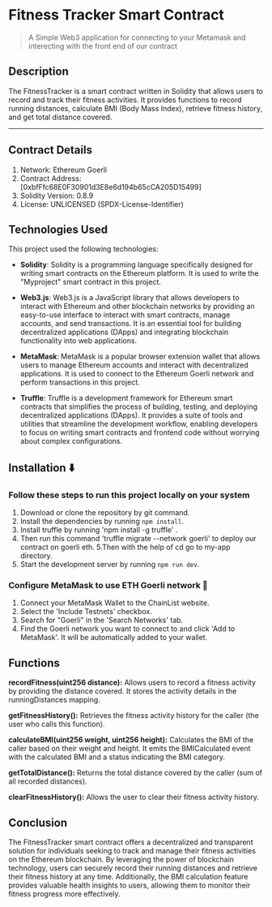 # Fitness Tracker Smart Contract

>  A Simple Web3 application for connecting to your Metamask and interecting with the front end of our contract 

## Description 

The FitnessTracker is a smart contract written in Solidity that allows users to record and track their fitness activities. It provides functions to record running distances, calculate BMI (Body Mass Index), retrieve fitness history, and get total distance covered.

---
## Contract Details

1) Network: Ethereum Goerli
2) Contract Address: [0xbfFfc68E0F30901d3E8e6d194b65cCA205D15499]
3) Solidity Version: 0.8.9
4) License: UNLICENSED (SPDX-License-Identifier)

## Technologies Used 

This project used the following technologies:

- **Solidity**: Solidity is a programming language specifically designed for writing smart contracts on the Ethereum platform. It is used to write the "Myproject" smart contract in this project. 

- **Web3.js**: Web3.js is a JavaScript library that allows developers to interact with Ethereum and other blockchain networks by providing an easy-to-use interface to interact with smart contracts, manage accounts, and send transactions. It is an essential tool for building decentralized applications (DApps) and integrating blockchain functionality into web applications.

- **MetaMask**: MetaMask is a popular browser extension wallet that allows users to manage Ethereum accounts and interact with decentralized applications. It is used to connect to the Ethereum Goerli network and perform transactions in this project. 

- **Truffle**: Truffle is a development framework for Ethereum smart contracts that simplifies the process of building, testing, and deploying decentralized applications (DApps). It provides a suite of tools and utilities that streamline the development workflow, enabling developers to focus on writing smart contracts and frontend code without worrying about complex configurations.

## Installation ⬇️

### Follow these steps to run this project locally on your system

1. Download or clone the repository by git command.
2. Install the dependencies by running `npm install`.
3. Install truffle by running 'npm install -g truffle' .
4. Then run this command 'truffle migrate --network goerli' to deploy our contract on goerli eth.
5.Then with the help of cd go to my-app directory.
6. Start the development server by running `npm run dev`.

### Configure MetaMask to use ETH Goerli network  🦊

1. Connect your MetaMask Wallet to the ChainList website.
2. Select the 'Include Testnets' checkbox.
3. Search for "Goerli" in the 'Search Networks' tab.
4. Find the Goerli network you want to connect to and click 'Add to MetaMask'. It will be automatically added to your wallet.

## Functions

**recordFitness(uint256 distance):** Allows users to record a fitness activity by providing the distance covered. It stores the activity details in the runningDistances mapping.

**getFitnessHistory():** Retrieves the fitness activity history for the caller (the user who calls this function).

**calculateBMI(uint256 weight, uint256 height):** Calculates the BMI of the caller based on their weight and height. It emits the BMICalculated event with the calculated BMI and a status indicating the BMI category.

**getTotalDistance():** Returns the total distance covered by the caller (sum of all recorded distances).

**clearFitnessHistory():** Allows the user to clear their fitness activity history.

## Conclusion

The FitnessTracker smart contract offers a decentralized and transparent solution for individuals seeking to track and manage their fitness activities on the Ethereum blockchain. By leveraging the power of blockchain technology, users can securely record their running distances and retrieve their fitness history at any time. Additionally, the BMI calculation feature provides valuable health insights to users, allowing them to monitor their fitness progress more effectively.

